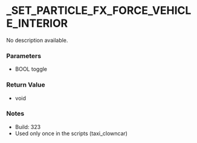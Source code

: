 # _SET_PARTICLE_FX_FORCE_VEHICLE_INTERIOR

No description available.

### Parameters
* BOOL toggle

### Return Value
* void

### Notes
* Build: 323
* Used only once in the scripts (taxi_clowncar)

